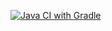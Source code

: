 [![Java CI with Gradle](https://github.com/diviniki/Java_web_testing_QA_task1/actions/workflows/main.yml/badge.svg)](https://github.com/diviniki/Java_web_testing_QA_task1/actions/workflows/main.yml)
